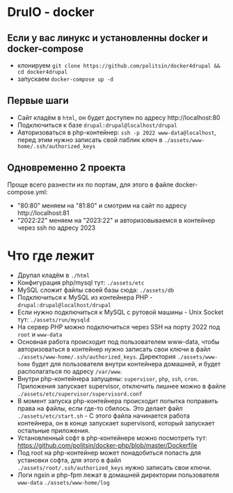 # DruIO - docker

## Если у вас линукс и установленны docker и docker-compose
 * клонируем `git clone https://github.com/politsin/docker4drupal && cd docker4drupal`
 * запускаем `docker-compose up -d`

## Первые шаги
 * Сайт кладём в `html`, он будет доступен по адресу http://localhost:80
 * Подключиться к базе `drupal:drupal@localhost/drupal`
 * Авторизоваться в php-контейнер: `ssh -p 2022 www-data@localhost`, перед этим нужно записать свой паблик ключ в `./assets/www-home/.ssh/authorized_keys`
 
## Одновременно 2 проекта
Проще всего разнести их по портам, для этого в файле docker-compose.yml:
  * "80:80" меняем на "81:80" и смотрим на сайт по адресу http://localhost:81
  * "2022:22" меняем на "2023:22" и авторизовываемся в контейнер через ssh по адресу 2023

# Что где лежит
  * Друпал кладём в `./html`
  * Конфигурация php/mysql тут: `./assets/etc`
  * MySQL сложит файлы своей базы сюда: `./assets/db`
  * Подключиться к MySQL из контейнера PHP - `drupal:drupal@localhost/drupal`
  * Если нужно подключиться к MySQL с рутовой машины - Unix Socket тут: `./assets/run/mysqld`
  * На сервер PHP можно подключиться через SSH на порту 2022 под `root` и `www-data`
  * Основная работа происходит под пользователем www-data, чтобы авторизоваться в контейнер нужно записать свои ключи в файл `./assets/www-home/.ssh/authorized_keys`. Директория `./assets/www-home` будет для пользователя внутри контейнера домашней, и будет располагаться по адресу `/var/www`.
  * Внутри php-контейнера запущены: `supervisor`, `php`, `ssh`, `cron`. Приложения запускает supervisor, отключить лишнее можно в файле `./assets/etc/supervisor/supervisord.conf`
  * В момент запуска php-контейнера происходит попытка поправить права на файлы, если где-то сбилось. Это делает файл `./assets/etc/start.sh` - С этого файла начинается работа контейнера, он в конце запускает supervisord, который запускает остальные приложения.
  * Установленный софт в php-контейнере можно посмотреть тут: https://github.com/politsin/docker-php/blob/master/Dockerfile
  * Под root на php-контейнер может понадобиться попасть для установки софта, для этого в файл `./assets/root/.ssh/authorized_keys` нужно записать свои ключи.
  * Логи ngxin и php-fpm лежат в домашней директории пользователя `www-data` `./assets/www-home/log`

